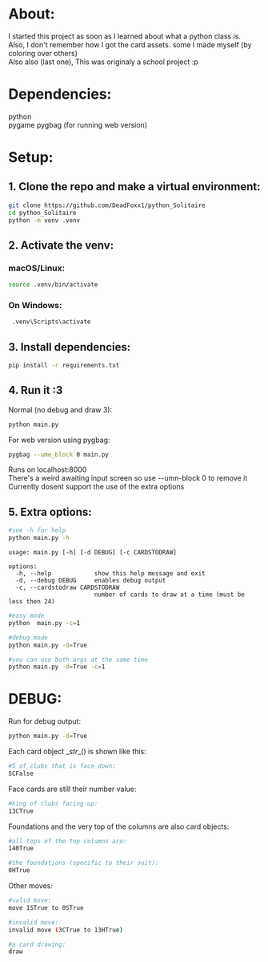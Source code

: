 # About:
I started this project as soon as I learned about what a python class is.  
Also, I don't remember how I got the card assets. some I made myself (by coloring over others)    
Also also (last one), This was originaly a school project :p  

# Dependencies:
python  
pygame
pygbag (for running web version)

# Setup:
## 1. Clone the repo and make a virtual environment:
```sh
git clone https://github.com/DeadFoxx1/python_Solitaire
cd python_Solitaire
python -m venv .venv
```
## 2. Activate the venv:
### macOS/Linux:
```sh
source .venv/bin/activate
```
### On Windows:
```sh
 .venv\Scripts\activate
```
## 3. Install dependencies:
```sh
pip install -r requirements.txt
```
## 4. Run it :3
Normal (no debug and draw 3):
```sh
python main.py
```
For web version using pygbag:
```sh
pygbag --ume_block 0 main.py
```
Runs on localhost:8000  
There's a weird awaiting input screen so use --umn-block 0 to remove it  
Currently dosent support the use of the extra options

## 5. Extra options:
```sh
#see -h for help
python main.py -h
```
```
usage: main.py [-h] [-d DEBUG] [-c CARDSTODRAW]

options:
  -h, --help            show this help message and exit
  -d, --debug DEBUG     enables debug output
  -c, --cardstodraw CARDSTODRAW
                        number of cards to draw at a time (must be less then 24)
```
```sh
#easy mode
python  main.py -c=1

#debug mode
python main.py -d=True

#you can use both args at the same time
python main.py -d=True -c=1
```
# DEBUG:  
Run for debug output:
```sh
python main.py -d=True
```
Each card object \__str__() is shown like this:
```sh
#5 of clubs that is face down:
5CFalse
```  
Face cards are still their number value:
```sh
#king of clubs facing up:
13CTrue
```
Foundations and the very top of the columns are also card objects:
```sh
#all tops of the top columns are:
140True

#the foundations (specific to their suit):
0HTrue 
```
Other moves:
```sh
#valid move:
move 1STrue to 0STrue

#invalid move:
invalid move (3CTrue to 13HTrue)

#a card drawing:
draw
```
